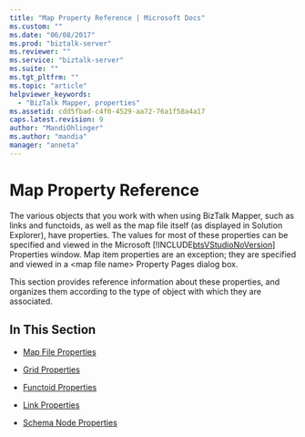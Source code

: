 ```yaml
---
title: "Map Property Reference | Microsoft Docs"
ms.custom: ""
ms.date: "06/08/2017"
ms.prod: "biztalk-server"
ms.reviewer: ""
ms.service: "biztalk-server"
ms.suite: ""
ms.tgt_pltfrm: ""
ms.topic: "article"
helpviewer_keywords: 
  - "BizTalk Mapper, properties"
ms.assetid: cdd5fbad-c4f0-4529-aa72-76a1f58a4a17
caps.latest.revision: 9
author: "MandiOhlinger"
ms.author: "mandia"
manager: "anneta"
---
```

# Map Property Reference
The various objects that you work with when using BizTalk Mapper, such as links and functoids, as well as the map file itself (as displayed in Solution Explorer), have properties. The values for most of these properties can be specified and viewed in the Microsoft [!INCLUDE[btsVStudioNoVersion](../includes/btsvstudionoversion-md.md)] Properties window. Map item properties are an exception; they are specified and viewed in a \<map file name> Property Pages dialog box.  
  
 This section provides reference information about these properties, and organizes them according to the type of object with which they are associated.  
  
## In This Section  
  
-   [Map File Properties](../core/map-file-properties.md)  
  
-   [Grid Properties](../core/grid-properties.md)  
  
-   [Functoid Properties](../core/general-functoid-properties.md)  
  
-   [Link Properties](../core/link-properties.md)  
  
-   [Schema Node Properties](../core/schema-node-properties-in-biztalk-mapper.md)